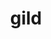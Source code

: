 ---
category: 4-letters
denotation: null
name: gild
reference_link: https://www.etymonline.com/word/gild
root_language: null
root_name: null
title: gild
type: free
word_sums:
- respelling: gild
  sum: 'Gild + '
---